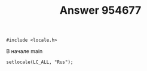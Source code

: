 ﻿---
title: "Answer 954677"
se.owner.user_id: 268949
se.owner.display_name: "Ljil"
se.owner.link: "https://ru.stackoverflow.com/users/268949/ljil"
se.answer_id: 954677
se.question_id: 954674
se.post_type: answer
se.score: -1
se.is_accepted: False
---
<pre><code>#include &lt;locale.h&gt;
</code></pre>

<p>В начале main</p>

<pre><code>setlocale(LC_ALL, "Rus");
</code></pre>
